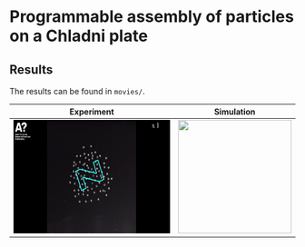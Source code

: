 # Programmable assembly of particles on a Chladni plate

## Results
The results can be found in `movies/`.

**Experiment** | **Simulation**
------ | ------
<img src="Extra/Experiment.gif" width="300" height="200"  /> | <img src="Extra/Simulation.gif" width="200" height="200"  /> 




